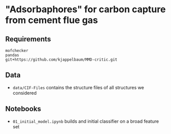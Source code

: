 # "Adsorbaphores" for carbon capture from cement flue gas


## Requirements

```
mofchecker 
pandas 
git+https://github.com/kjappelbaum/MMD-critic.git
```

## Data

- `data/CIF-Files` contains the structure files of all structures we considered

## Notebooks 

- `01_initial_model.ipynb` builds and initial classifier on a broad feature set 
